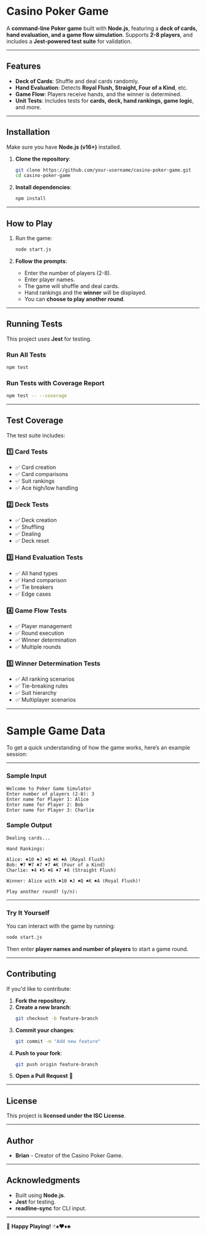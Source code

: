 # Casino Poker Game

A **command-line Poker game** built with **Node.js**, featuring a **deck of cards, hand evaluation, and a game flow simulation**. Supports **2-8 players**, and includes a **Jest-powered test suite** for validation.

---

## Features

- **Deck of Cards**: Shuffle and deal cards randomly.
- **Hand Evaluation**: Detects **Royal Flush, Straight, Four of a Kind**, etc.
- **Game Flow**: Players receive hands, and the winner is determined.
- **Unit Tests**: Includes tests for **cards, deck, hand rankings, game logic**, and more.

---

## Installation

Make sure you have **Node.js (v16+)** installed.

1. **Clone the repository**:

   ```sh
   git clone https://github.com/your-username/casino-poker-game.git
   cd casino-poker-game
   ```

2. **Install dependencies**:
   ```sh
   npm install
   ```

---

## How to Play

1. Run the game:

   ```sh
   node start.js
   ```

2. **Follow the prompts**:
   - Enter the number of players (2-8).
   - Enter player names.
   - The game will shuffle and deal cards.
   - Hand rankings and the **winner** will be displayed.
   - You can **choose to play another round**.

---

## Running Tests

This project uses **Jest** for testing.

### Run All Tests

```sh
npm test
```

### Run Tests with Coverage Report

```sh
npm test -- --coverage
```

---

## Test Coverage

The test suite includes:

### 1️⃣ **Card Tests**

- ✅ Card creation
- ✅ Card comparisons
- ✅ Suit rankings
- ✅ Ace high/low handling

### 2️⃣ **Deck Tests**

- ✅ Deck creation
- ✅ Shuffling
- ✅ Dealing
- ✅ Deck reset

### 3️⃣ **Hand Evaluation Tests**

- ✅ All hand types
- ✅ Hand comparison
- ✅ Tie breakers
- ✅ Edge cases

### 4️⃣ **Game Flow Tests**

- ✅ Player management
- ✅ Round execution
- ✅ Winner determination
- ✅ Multiple rounds

### 5️⃣ **Winner Determination Tests**

- ✅ All ranking scenarios
- ✅ Tie-breaking rules
- ✅ Suit hierarchy
- ✅ Multiplayer scenarios

---

# Sample Game Data

To get a quick understanding of how the game works, here’s an example session:

---

### **Sample Input**

```
Welcome to Poker Game Simulator
Enter number of players (2-8): 3
Enter name for Player 1: Alice
Enter name for Player 2: Bob
Enter name for Player 3: Charlie
```

### **Sample Output**

```
Dealing cards...

Hand Rankings:

Alice: ♠10 ♠J ♠Q ♠K ♠A (Royal Flush)
Bob: ♥7 ♥7 ♣7 ♦7 ♣K (Four of a Kind)
Charlie: ♦4 ♦5 ♦6 ♦7 ♦8 (Straight Flush)

Winner: Alice with ♠10 ♠J ♠Q ♠K ♠A (Royal Flush)!

Play another round? (y/n):
```

---

### **Try It Yourself**

You can interact with the game by running:

```sh
node start.js
```

Then enter **player names and number of players** to start a game round.

---

## Contributing

If you'd like to contribute:

1. **Fork the repository**.
2. **Create a new branch**:
   ```sh
   git checkout -b feature-branch
   ```
3. **Commit your changes**:
   ```sh
   git commit -m "Add new feature"
   ```
4. **Push to your fork**:
   ```sh
   git push origin feature-branch
   ```
5. **Open a Pull Request** 🚀

---

## License

This project is **licensed under the ISC License**.

---

## Author

- **Brian** - Creator of the Casino Poker Game.

---

## Acknowledgments

- Built using **Node.js**.
- **Jest** for testing.
- **readline-sync** for CLI input.

---

🎰 **Happy Playing!** 🃏♠️♥️♦️♣️
